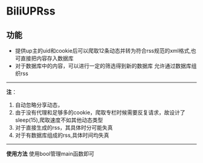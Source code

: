 # BiliUPRss

## 功能

* 提供up主的uid和cookie后可以爬取12条动态并转为符合rss规范的xml格式,也可直接把内容存入数据库
* 对于数据库中的内容，可以进行一定的筛选得到新的数据库
  允许通过数据库组织rss

---
**注**：

1. 自动忽略分享动态，
2. 由于没有代理和足够多的cookie，爬取专栏时候需要反复请求，故设计了sleep(15),爬取速度不如其他动态类型
3. 对于直接生成的rss，其具体时分可能失真
4. 对于有数据库组成的rss,具体时间均失真

---
**使用方法**
使用bool管理main函数即可
